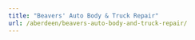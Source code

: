 ```yaml
---
title: "Beavers' Auto Body & Truck Repair"
url: /aberdeen/beavers-auto-body-and-truck-repair/
---
```

